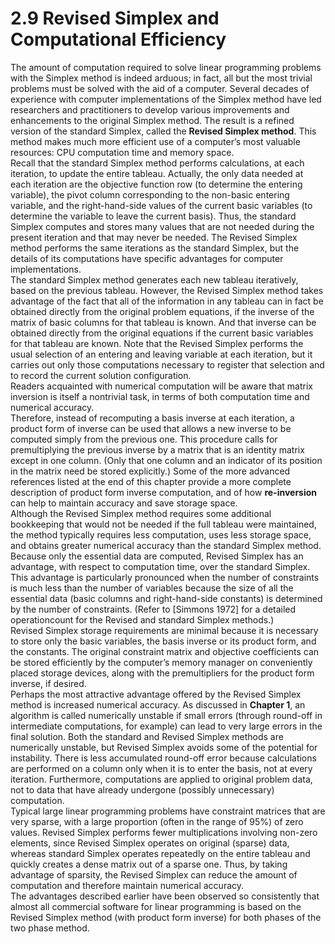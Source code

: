 # 2.9 Revised Simplex and Computational Efficiency

The amount of computation required to solve linear programming problems with the Simplex method is indeed arduous; in fact, all but the most trivial problems must be solved with the aid of a computer. Several decades of experience with computer implementations of the Simplex method have led researchers and practitioners to develop various improvements and enhancements to the original Simplex method. The result is a refined version of the standard Simplex, called the **Revised Simplex method**. This method makes much more efficient use of a computer’s most valuable resources: CPU computation time and memory space. <br>
Recall that the standard Simplex method performs calculations, at each iteration, to update the entire tableau. Actually, the only data needed at each iteration are the objective function row (to determine the entering variable), the pivot column corresponding to the non-basic entering variable, and the right-hand-side values of the current basic variables (to determine the variable to leave the current basis). Thus, the standard Simplex computes and stores many values that are not needed during the present iteration and that may never be needed. The Revised Simplex method performs the same iterations as the standard Simplex, but the details of its computations have specific advantages for computer implementations. <br>
The standard Simplex method generates each new tableau iteratively, based on the previous tableau. However, the Revised Simplex method takes advantage of the fact that all of the information in any tableau can in fact be obtained directly from the original problem equations, if the inverse of the matrix of basic columns for that tableau is known. And that inverse can be obtained directly from the original equations if the current basic variables for that tableau are known. Note that the Revised Simplex performs the usual selection of an entering and leaving variable at each iteration, but it carries out only those computations necessary to register that selection and to record the current solution configuration. <br>
Readers acquainted with numerical computation will be aware that matrix inversion is itself a nontrivial task, in terms of both computation time and numerical accuracy. <br>
Therefore, instead of recomputing a basis inverse at each iteration, a product form of inverse can be used that allows a new inverse to be computed simply from the previous one. This procedure calls for premultiplying the previous inverse by a matrix that is an identity matrix except in one column. (Only that one column and an indicator of its position in the matrix need be stored explicitly.) Some of the more advanced references listed at the end of this chapter provide a more complete description of product form inverse computation, and of how **re-inversion** can help to maintain accuracy and save storage space. <br>
Although the Revised Simplex method requires some additional bookkeeping that 
would not be needed if the full tableau were maintained, the method typically requires less computation, uses less storage space, and obtains greater numerical accuracy than the standard Simplex method. <br>
Because only the essential data are computed, Revised Simplex has an advantage, with respect to computation time, over the standard Simplex. This advantage is particularly pronounced when the number of constraints is much less than the number of variables because the size of all the essential data (basic columns and right-hand-side constants) is determined by the number of constraints. (Refer to [Simmons 1972] for a detailed operationcount for the Revised and standard Simplex methods.) <br> 
Revised Simplex storage requirements are minimal because it is necessary to store only the basic variables, the basis inverse or its product form, and the constants. The original constraint matrix and objective coefficients can be stored efficiently by the computer’s memory manager on conveniently placed storage devices, along with the premultipliers for the product form inverse, if desired. <br> 
Perhaps the most attractive advantage offered by the Revised Simplex method is increased numerical accuracy. As discussed in **Chapter 1**, an algorithm is called numerically unstable if small errors (through round-off in intermediate computations, for example) can lead to very large errors in the final solution. Both the standard and Revised Simplex methods are numerically unstable, but Revised Simplex avoids some of the potential for instability. There is less accumulated round-off error because calculations are performed on a column only when it is to enter the basis, not at every iteration. Furthermore, computations are applied to original problem data, not to data that have already undergone (possibly unnecessary) computation. <br> 
Typical large linear programming problems have constraint matrices that are very sparse, with a large proportion (often in the range of 95%) of zero values. Revised Simplex performs fewer multiplications involving non-zero elements, since Revised Simplex operates on original (sparse) data, whereas standard Simplex operates repeatedly on the entire tableau and quickly creates a dense matrix out of a sparse one. Thus, by taking advantage of sparsity, the Revised Simplex can reduce the amount of computation and therefore maintain numerical accuracy. <br> 
The advantages described earlier have been observed so consistently that almost all commercial software for linear programming is based on the Revised Simplex method (with product form inverse) for both phases of the two phase method.